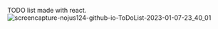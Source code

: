 TODO list made with react.
![screencapture-nojus124-github-io-ToDoList-2023-01-07-23_40_01](https://user-images.githubusercontent.com/46402646/211171279-175a3915-aeed-417a-a8b6-5d0074536d77.png)
